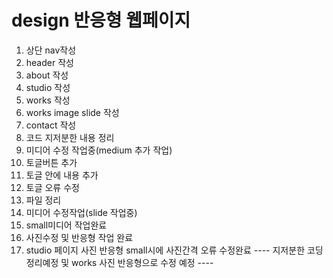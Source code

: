 # design 반응형 웹페이지

1. 상단 nav작성
2. header 작성
3. about 작성
4. studio 작성
5. works 작성
6. works image slide 작성
7. contact 작성
8. 코드 지저분한 내용 정리
9. 미디어 수정 작업중(medium 추가 작업)
10. 토글버튼 추가
11. 토글 안에 내용 추가
12. 토글 오류 수정
13. 파일 정리
14. 미디어 수정작업(slide 작업중)
15. small미디어 작업완료
16. 사진수정 및 반응형 작업 완료
17. studio 페이지 사진 반응형 small시에 사진간격 오류 수정완료
---- 지저분한 코딩 정리예정 및 works 사진 반응형으로 수정 예정 ----